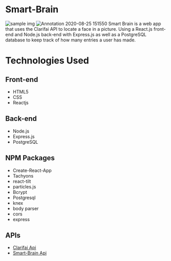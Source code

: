 # Smart-Brain
![sample img](https://user-images.githubusercontent.com/60403638/82151747-c498c600-987a-11ea-974e-9c7174b8cf48.jpg)
![Annotation 2020-08-25 151550](https://user-images.githubusercontent.com/60403638/91159604-e5787f00-e6e5-11ea-9a41-5431f754bcfd.jpg)
Smart Brain is a web app that uses the Clarifai API to locate a face in a picture. Using a React.js front-end and Node.js back-end with Express.js as well as a PostgreSQL database to keep track of how many entries a user has made.

# Technologies Used

## Front-end
* HTML5
* CSS
* Reactjs

## Back-end
* Node.js
* Express.js
* PostgreSQL

## NPM Packages
* Create-React-App
* Tachyons
* react-tilt
* particles.js
* Bcrypt
* Postgresql
* knex
* body parser
* cors
* express

## APIs
* [Clarifai Api](https://www.clarifai.com/models/face-detection-image-recognition-model-a403429f2ddf4b49b307e318f00e528b-detection)
* [Smart-Brain Api](https://github.com/roshan0708/smart_brain_api)
